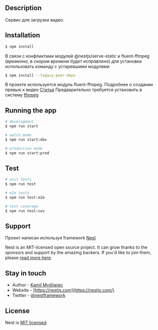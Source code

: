 ## Description

Сервис для загрузки видео.

## Installation

```bash
$ npm install
```
В связи с конфликтами модулей @nestjs/serve-static и fluent-ffmpeg (_временно, в скором времени будет исправлено_) для установки использовать команду с устаревшими модулями

```bash
$ npm install --legacy-peer-deps
```

В проекте используется модуль fluent-ffmpeg. Подробнее о создании превью к видео [Статья](https://blog.logrocket.com/generating-video-previews-with-node-js-and-ffmpeg/)
Предварительно требуется установить в систему [ffmpeg](https://losst.pro/ustanovka-ffmpeg-v-ubuntu-20-04)


## Running the app

```bash
# development
$ npm run start

# watch mode
$ npm run start:dev

# production mode
$ npm run start:prod
```

## Test

```bash
# unit tests
$ npm run test

# e2e tests
$ npm run test:e2e

# test coverage
$ npm run test:cov
```

## Support

Проект написан используя framework [Nest](https://github.com/nestjs/nest)

Nest is an MIT-licensed open source project. It can grow thanks to the sponsors and support by the amazing backers. If you'd like to join them, please [read more here](https://docs.nestjs.com/support).

## Stay in touch

- Author - [Kamil Myśliwiec](https://kamilmysliwiec.com)
- Website - [https://nestjs.com](https://nestjs.com/)
- Twitter - [@nestframework](https://twitter.com/nestframework)

## License

Nest is [MIT licensed](LICENSE).
